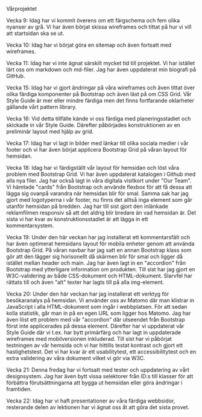 Vårprojektet

Vecka 9:
Idag har vi kommit överens om ett färgschema och fem olika nyanser av grå. Vi har även börjat skissa wireframes och tittat på hur vi vill att startsidan ska se ut.

Vecka 10:
Idag har vi börjat göra en sitemap och även fortsatt med wireframes.

Vecka 11: 
Idag har vi inte ägnat särskilt mycket tid till projektet. Vi har istället lärt oss om markdown och md-filer. Jag har även uppdaterat min biografi på GitHub.

Vecka 15:
Idag har vi gjort ändringar på våra wireframes och även tittat över olika färdiga komponenter på Bootstrap och även läst på om CSS Grid. Vår Style Guide är mer eller mindre färdiga men det finns fortfarande oklarheter gällande vårt pattern library. 

Vecka 16: 
Vid detta tillfälle kände vi oss färdiga med planeringsstadiet och skickade in vår Style Guide. Därefter påbörjades konstruktionen av en preliminär layout med hjälp av grid.

Vecka 17:
Idag har vi lagt in bilder med länkar till olika sociala medier i vår footer och vi har även börjat applicera Bootstrap Grid på våran layout för hemsidan.

Vecka 18:
Idag har vi färdigställt vår layout för hemsidan och löst våra problem med Bootstrap Grid. Vi har även uppdaterat katalogen i Github
med alla nya filer. Jag har också lagt in våra digitala visitkort under "Our Team". Vi hämtade "cards" från Bootstrap och använde flexbox för att få dessa att lägga sig ovanpå varandra
när hemsidan blir för smal. Samma sak har jag gjort med logotyperna i vår footer, nu finns det alltså inga element som går utanför hemsidan på bredden.
Jag har till sist gjort den inlänkade reklamfilmen responsiv så att det aldrig blir bredare än vad hemsidan är. Det sista vi har kvar av konstruktionsstadiet är att 
lägga in ett kommentarsystem.

Vecka 19: 
Under den här veckan har jag installerat ett kommentarsfält och har även optimerat hemsidans layout för mobila enheter genom att använda Bootstrap Grid. På våran navbar har jag satt en annan Bootstrap
klass som gör att den lägger sig horisonellt då skärmen blir för smal och ligger då istället mellan header och main. Jag har även lagt in en "accordion" från Bootstrap med ytterligare information om produkten. Till sist har
jag gjort en W3C-validering av både CSS-dokument och HTML-dokument. Slarvfel har rättats till och även "alt" texter har lagts till på alla img-element.

Vecka 20: 
Under den här veckan har jag installerat ett verktyg för besökaranalys på hemsidan. Vi använder oss av Matomo där man klistrar in JavaScript i alla HTML-dokument som ingår i webbplatsen. För att sedan kolla statistik, går man in på en
egen URL som ligger hos Matomo. Jag har även löst ett problem med vår "accordion" där utseendet från Bootstrap först inte applicerades på dessa element. Därefter har vi uppdaterat vår Style Guide där vi t.ex. har bytt primärfärg och har lagt
in uppdaterade wireframes med mobilversionen inkluderad. Till sist har vi påbörjat testningen av vår hemsida och vi har hittills testat kontrast och gjort ett hastighetstest. Det vi har kvar är ett usabilitytest, ett accessibilitytest och en extra validering av våra dokument vilket vi gör via W3C.

Vecka 21: 
Denna fredag har vi fortsatt med tester och uppdatering av vårt designsystem. Jag har även bytt vissa selektorer från ID:s till klasser för att förbättra förutsättningarna att bygga ut hemsidan eller göra ändringar i framtiden.

Vecka 22:
Idag har vi haft presentationer av våra färdiga webbsidor, resterande delen av lektionen har vi ägnat oss åt att göra det sista provet.
